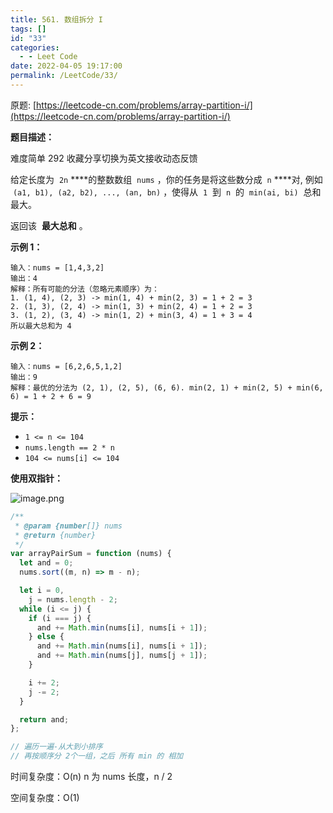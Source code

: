 ```yaml
---
title: 561. 数组拆分 I
tags: []
id: "33"
categories:
  - - Leet Code
date: 2022-04-05 19:17:00
permalink: /LeetCode/33/
---
```


原题: [https://leetcode-cn.com/problems/array-partition-i/](https://leetcode-cn.com/problems/array-partition-i/)

**题目描述：**

难度简单 292 收藏分享切换为英文接收动态反馈

给定长度为  `2n` \***\*的整数数组  `nums` ，你的任务是将这些数分成  `n` \*\***对, 例如  `(a1, b1), (a2, b2), ..., (an, bn)` ，使得从  `1`  到  `n`  的  `min(ai, bi)`  总和最大。

返回该  **最大总和** 。

<!--more-->

**示例 1：**

```
输入：nums = [1,4,3,2]
输出：4
解释：所有可能的分法（忽略元素顺序）为：
1. (1, 4), (2, 3) -> min(1, 4) + min(2, 3) = 1 + 2 = 3
2. (1, 3), (2, 4) -> min(1, 3) + min(2, 4) = 1 + 2 = 3
3. (1, 2), (3, 4) -> min(1, 2) + min(3, 4) = 1 + 3 = 4
所以最大总和为 4
```

**示例 2：**

```
输入：nums = [6,2,6,5,1,2]
输出：9
解释：最优的分法为 (2, 1), (2, 5), (6, 6). min(2, 1) + min(2, 5) + min(6, 6) = 1 + 2 + 6 = 9

```

**提示：**

- `1 <= n <= 104`
- `nums.length == 2 * n`
- `104 <= nums[i] <= 104`

**使用双指针：**

![image.png](https://s2.loli.net/2022/04/05/m5eXMs6WHPwkAF8.png)

```jsx
/**
 * @param {number[]} nums
 * @return {number}
 */
var arrayPairSum = function (nums) {
  let and = 0;
  nums.sort((m, n) => m - n);

  let i = 0,
    j = nums.length - 2;
  while (i <= j) {
    if (i === j) {
      and += Math.min(nums[i], nums[i + 1]);
    } else {
      and += Math.min(nums[i], nums[i + 1]);
      and += Math.min(nums[j], nums[j + 1]);
    }

    i += 2;
    j -= 2;
  }

  return and;
};

// 遍历一遍-从大到小排序
// 再按顺序分 2个一组，之后 所有 min 的 相加
```

时间复杂度：O(n) n 为 nums 长度，n / 2

空间复杂度：O(1)
